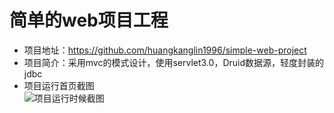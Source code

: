 # 简单的web项目工程

- 项目地址：https://github.com/huangkanglin1996/simple-web-project
- 项目简介：采用mvc的模式设计，使用servlet3.0，Druid数据源，轻度封装的jdbc
- 项目运行首页截图<br/>
![](http://pic.58pic.com/58pic/13/48/85/35m58PIChbY_1024.jpg "项目运行时候截图")